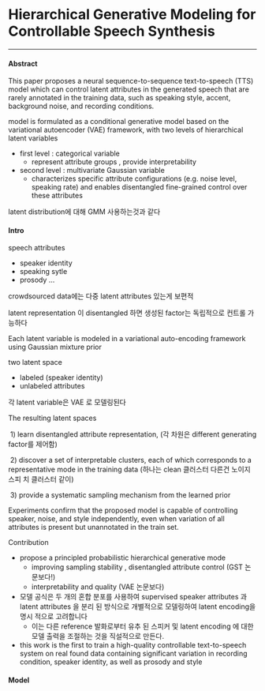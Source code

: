 # Hierarchical Generative Modeling for Controllable Speech Synthesis

---

#### Abstract

This paper proposes a neural sequence-to-sequence text-to-speech (TTS) model
which can control latent attributes in the generated speech that are rarely annotated
in the training data, such as speaking style, accent, background noise, and recording
conditions.



model is formulated as a conditional generative model based
on the variational autoencoder (VAE) framework, with two levels of hierarchical
latent variables

* first level : categorical variable
  * represent attribute groups , provide interpretability
* second level : multivariate Gaussian variable 
  * characterizes specific
    attribute configurations (e.g. noise level, speaking rate) and enables disentangled
    fine-grained control over these attributes

latent distribution에 대해 GMM 사용하는것과 같다





#### Intro

speech attributes

* speaker identity
* speaking sytle
* prosody ...



crowdsourced data에는 다중 latent attributes 있는게 보편적

latent representation 이 disentangled  하면 생성된 factor는 독립적으로 컨트롤 가능하다



Each latent variable is modeled in a variational auto-encoding framework using Gaussian mixture prior



two latent space

* labeled (speaker identity)
* unlabeled attributes

각 latent variable은 VAE 로 모델링된다



The resulting latent spaces

​	1) learn disentangled attribute representation, (각 차원은 different generating factor를 제어함)

​	2) discover a set of interpretable  clusters, each of which corresponds to a representative mode in the training data (하나는  clean 클러스터 다른건 노이지 스피	치 클러스터 같이) 

​	3) provide a systematic sampling mechanism from the learned prior



Experiments confirm that the proposed model is capable of controlling speaker, noise, and style independently, even when variation of all attributes is present but unannotated in the train set.



Contribution

* propose a principled probabilistic hierarchical generative mode
  * improving sampling stability , disentangled attribute control     (GST 논문보다!)
  * interpretability and quality   (VAE  논문보다)
* 모델 공식은 두 개의 혼합 분포를 사용하여 supervised speaker attributes 과 latent attributes 을 분리 된 방식으로 개별적으로 모델링하여 latent encoding을 명시 적으로 고려합니다
  * 이는 다른 reference 발화로부터 유추 된 스피커 및 latent encoding 에 대한 모델 출력을 조절하는 것을 직설적으로 만든다.
* this work is the first to train a high-quality controllable text-to-speech system on real found data containing significant variation in recording condition,  speaker identity, as well as prosody and style

#### Model

